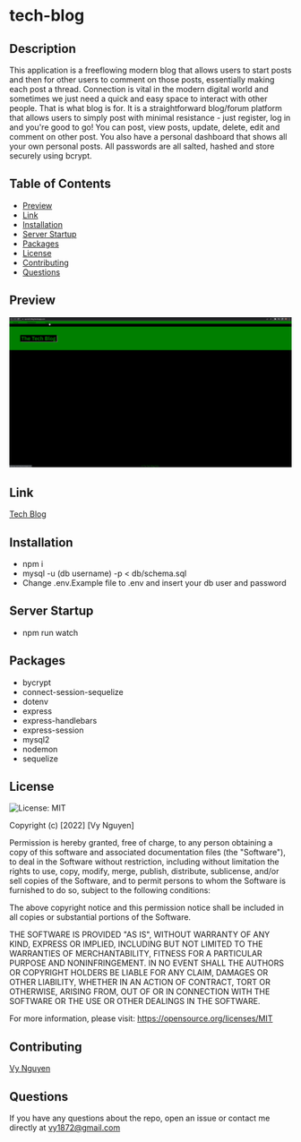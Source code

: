 # tech-blog

## Description
This application is a freeflowing modern blog that allows users to start posts and then for other users to comment on those posts, essentially making each post a thread. Connection is vital in the modern digital world and sometimes we just need a quick and easy space to interact with other people. That is what blog is for. It is a straightforward blog/forum platform that allows users to simply post with minimal resistance - just register, log in and you're good to go! You can post, view posts, update, delete, edit and comment on other post. You also have a personal dashboard that shows all your own personal posts. All passwords are all salted, hashed and store securely using bcrypt.

## Table of Contents
* [Preview](#Preview)
* [Link](#Link)
* [Installation](#Installation)
* [Server Startup](#Server-Startup)
* [Packages](#Packages)
* [License](#License)
* [Contributing](#Contributing)
* [Questions](#Questions)

## Preview
![Render](./public/demo/demo.gif)

## Link
[Tech Blog](https://vys-tech-blog.herokuapp.com/)

## Installation
* npm i
* mysql -u (db username) -p < db/schema.sql
* Change .env.Example file to .env and insert your db user and password

## Server Startup
* npm run watch

## Packages
* bycrypt
* connect-session-sequelize
* dotenv
* express
* express-handlebars
* express-session
* mysql2
* nodemon
* sequelize

## License
![License: MIT](https://img.shields.io/badge/License-MIT-blue.svg)

Copyright (c) [2022] [Vy Nguyen]

Permission is hereby granted, free of charge, to any person obtaining a copy of this software and associated documentation files (the "Software"), to deal in the Software without restriction, including without limitation the rights to use, copy, modify, merge, publish, distribute, sublicense, and/or sell copies of the Software, and to permit persons to whom the Software is furnished to do so, subject to the following conditions:

The above copyright notice and this permission notice shall be included in all copies or substantial portions of the Software.

THE SOFTWARE IS PROVIDED "AS IS", WITHOUT WARRANTY OF ANY KIND, EXPRESS OR IMPLIED, INCLUDING BUT NOT LIMITED TO THE WARRANTIES OF MERCHANTABILITY, FITNESS FOR A PARTICULAR PURPOSE AND NONINFRINGEMENT. IN NO EVENT SHALL THE AUTHORS OR COPYRIGHT HOLDERS BE LIABLE FOR ANY CLAIM, DAMAGES OR OTHER LIABILITY, WHETHER IN AN ACTION OF CONTRACT, TORT OR OTHERWISE, ARISING FROM, OUT OF OR IN CONNECTION WITH THE SOFTWARE OR THE USE OR OTHER DEALINGS IN THE SOFTWARE.

For more information, please visit: https://opensource.org/licenses/MIT

## Contributing
[Vy Nguyen](https://github.com/Vy187)

## Questions
If you have any questions about the repo, open an issue or contact me directly at vy1872@gmail.com